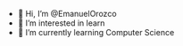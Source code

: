 - 👋 Hi, I’m @EmanuelOrozco
- 👀 I’m interested in learn 
- 🌱 I’m currently learning Computer Science

<!---
EmanuelOrozco/EmanuelOrozco is a ✨ special ✨ repository because its `README.md` (this file) appears on your GitHub profile.
You can click the Preview link to take a look at your changes.
--->
